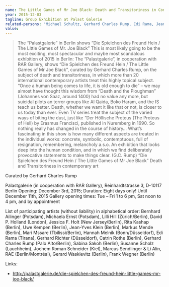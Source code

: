 ```yaml
---
name: The Little Games of Mr Joe Black: Death and Transitoriness in Contemporary Art
year: 2015-12-03
tagline: Group Exhibition at Palast Galerie
related-persons: "Michael Schultz, Gerhard Charles Rump, Edi Rama, Jean Y. Klein, Gerhard Richter"
value:
---
```

>The “Palastgalerie” in Berlin shows “Die Spielchen des Freund Hein / The Little Games of Mr. Joe Black”
This is most likely going to be the most exciting, most spectacular and maybe most scandalous exhibition of 2015 in Berlin: The “Palastgalerie”, in cooperation with RAR Gallery, shows “Die Spielchen des Freund Hein / The Little Games of Mr Joe Black”, curated by Gerhard Charles Rump, on the subject of death and transitoriness, in which more than 20 international contemporary artists treat this highly topical subject.
“Once a human being comes to life, it is old enough to die” – we may almost have thought this wisdom from “Death and the Ploughman” (Johannes von Saaz, around 1400) had no value any more, but suicidal pilots an terror groups like Al Qaida, Boko Haram, and the IS teach us better. Death, whether we want it like that or not, is closer to us today than ever. Even TV series treat the subject of the varied ways of biting the dust, just like “Der Höllische Proteus (The Proteus of Hell) by Erasmus Francisci, published in Nuremberg in 1690. So nothing really has changed in the course of history…
What’s fascinating in this show is how many different aspects are treated in the individual works: concrete, symbolic, contemptuous, full of resignation, remembering, melancholy a.s.o. An exhibition that looks deep into the human condition, and in which we find deliberately provocative statements to make things clear.  (G.C. Rump)
“Die Spielchen des Freund Hein / The Little Games of Mr Joe Black”
Death and Transitoriness in contemporary art

Curated by Gerhard Charles Rump

Palastgalerie (in cooperation with RAR Gallery), Reinhardtstrasse 3, D-10117 Berlin
Opening: December 3rd, 2015; Duration: Eight days only! Until December 11th, 2015
Gallery opening times: Tue – Fri 1 to 6 pm, Sat noon to 4 pm, and by appointment

List of participating artists (without liability) in alphabetical order:
Bernhard Ailinger (Potsdam), Michaela Ernst (Potsdam), Lilli Hill (Zürich/Berlin), David P. Holland (London), Jessica F. Holt (New Jersey/Berlin), Rita Kashap (Berlin), Uwe Kempen (Berlin), Jean-Yves Klein (Berlin), Markus Mende (Berlin), Mari Mssare (Tbilissi/Berlin), Hannah Melnik (Bonn/Düsseldorf), Edi Rama (Tirana), Gerhard Richter (Düsseldorf), Catrin Rothe (Berlin), Gerhard Charles Rump (Palo Alto/Berlin), Sabina Sakoh (Berlin), Susanne Scholz (Lauchheim), Jochem Roman Schneider (Kiel), Marcus Sendlinger & Li Alin, RAE (Berlin/Montréal), Gerard Waskievitz (Berlin), Frank Wegner (Berlin)


Links:
* <http://palastgalerie.de/die-spielchen-des-freund-hein-little-games-mr-joe-black/>
